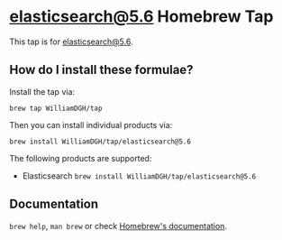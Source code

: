 # elasticsearch@5.6 Homebrew Tap

This tap is for elasticsearch@5.6.

## How do I install these formulae?

Install the tap via:

    brew tap WilliamDGH/tap

Then you can install individual products via:

    brew install WilliamDGH/tap/elasticsearch@5.6

The following products are supported:

* Elasticsearch `brew install WilliamDGH/tap/elasticsearch@5.6`

## Documentation
`brew help`, `man brew` or check [Homebrew's documentation](https://github.com/Homebrew/brew/blob/master/docs/README.md).
